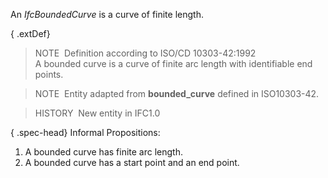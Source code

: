 ﻿An _IfcBoundedCurve_ is a curve of finite length.

{ .extDef}
> NOTE&nbsp; Definition according to ISO/CD 10303-42:1992  
> A bounded curve is a curve of finite arc length with identifiable end points.

> NOTE&nbsp; Entity adapted from **bounded_curve** defined in ISO10303-42.

> HISTORY&nbsp; New entity in IFC1.0

{ .spec-head}
Informal Propositions:

1. A bounded curve has finite arc length.
2. A bounded curve has a start point and an end point.
